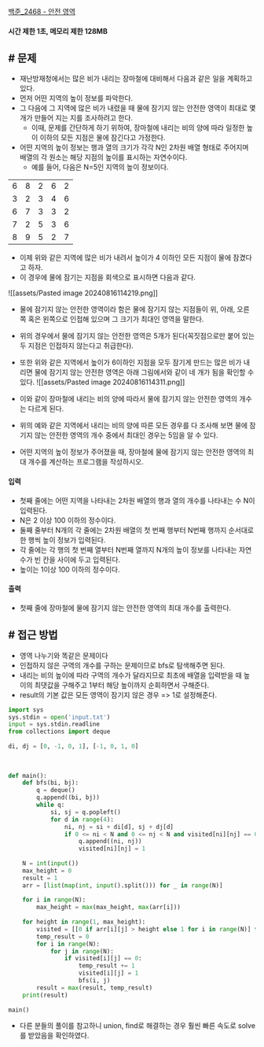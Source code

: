 
[백준_2468 - 안전 영역](https://www.acmicpc.net/problem/2468)

#### **시간 제한 1초, 메모리 제한 128MB**

## **# 문제**

- 재난방재청에서는 많은 비가 내리는 장마철에 대비해서 다음과 같은 일을 계획하고 있다. 
- 먼저 어떤 지역의 높이 정보를 파악한다. 
- 그 다음에 그 지역에 많은 비가 내렸을 때 물에 잠기지 않는 안전한 영역이 최대로 몇 개가 만들어 지는 지를 조사하려고 한다. 
	- 이때, 문제를 간단하게 하기 위하여, 장마철에 내리는 비의 양에 따라 일정한 높이 이하의 모든 지점은 물에 잠긴다고 가정한다.
- 어떤 지역의 높이 정보는 행과 열의 크기가 각각 N인 2차원 배열 형태로 주어지며 배열의 각 원소는 해당 지점의 높이를 표시하는 자연수이다. 
	- 예를 들어, 다음은 N=5인 지역의 높이 정보이다.

|     |     |     |     |     |
| --- | --- | --- | --- | --- |
| 6   | 8   | 2   | 6   | 2   |
| 3   | 2   | 3   | 4   | 6   |
| 6   | 7   | 3   | 3   | 2   |
| 7   | 2   | 5   | 3   | 6   |
| 8   | 9   | 5   | 2   | 7   |

- 이제 위와 같은 지역에 많은 비가 내려서 높이가 4 이하인 모든 지점이 물에 잠겼다고 하자. 
- 이 경우에 물에 잠기는 지점을 회색으로 표시하면 다음과 같다.

![[assets/Pasted image 20240816114219.png]]

- 물에 잠기지 않는 안전한 영역이라 함은 물에 잠기지 않는 지점들이 위, 아래, 오른쪽 혹은 왼쪽으로 인접해 있으며 그 크기가 최대인 영역을 말한다. 
- 위의 경우에서 물에 잠기지 않는 안전한 영역은 5개가 된다(꼭짓점으로만 붙어 있는 두 지점은 인접하지 않는다고 취급한다).
- 또한 위와 같은 지역에서 높이가 6이하인 지점을 모두 잠기게 만드는 많은 비가 내리면 물에 잠기지 않는 안전한 영역은 아래 그림에서와 같이 네 개가 됨을 확인할 수 있다.
![[assets/Pasted image 20240816114311.png]]

- 이와 같이 장마철에 내리는 비의 양에 따라서 물에 잠기지 않는 안전한 영역의 개수는 다르게 된다. 
- 위의 예와 같은 지역에서 내리는 비의 양에 따른 모든 경우를 다 조사해 보면 물에 잠기지 않는 안전한 영역의 개수 중에서 최대인 경우는 5임을 알 수 있다.
- 어떤 지역의 높이 정보가 주어졌을 때, 장마철에 물에 잠기지 않는 안전한 영역의 최대 개수를 계산하는 프로그램을 작성하시오.

#### **입력**
- 첫째 줄에는 어떤 지역을 나타내는 2차원 배열의 행과 열의 개수를 나타내는 수 N이 입력된다. 
- N은 2 이상 100 이하의 정수이다. 
- 둘째 줄부터 N개의 각 줄에는 2차원 배열의 첫 번째 행부터 N번째 행까지 순서대로 한 행씩 높이 정보가 입력된다. 
- 각 줄에는 각 행의 첫 번째 열부터 N번째 열까지 N개의 높이 정보를 나타내는 자연수가 빈 칸을 사이에 두고 입력된다. 
- 높이는 1이상 100 이하의 정수이다.

#### **출력**
- 첫째 줄에 장마철에 물에 잠기지 않는 안전한 영역의 최대 개수를 출력한다.

## **# 접근 방법**

- 영역 나누기와 똑같은 문제이다
- 인접하지 않은 구역의 개수를 구하는 문제이므로 bfs로 탐색해주면 된다.
- 내리는 비의 높이에 따라 구역의 개수가 달라지므로 최초에 배열을 입력받을 때 높이의 최댓값을 구해주고 1부터 해당 높이까지 순회하면서 구해준다.
- result의 기본 값은 모든 영역이 잠기지 않은 경우 => 1로 설정해준다.

```python
import sys  
sys.stdin = open('input.txt')  
input = sys.stdin.readline  
from collections import deque  
  
di, dj = [0, -1, 0, 1], [-1, 0, 1, 0]  
  
  
  
def main():  
    def bfs(bi, bj):  
        q = deque()  
        q.append((bi, bj))  
        while q:  
            si, sj = q.popleft()  
            for d in range(4):  
                ni, nj = si + di[d], sj + dj[d]  
                if 0 <= ni < N and 0 <= nj < N and visited[ni][nj] == 0:  
                    q.append((ni, nj))  
                    visited[ni][nj] = 1  
  
    N = int(input())  
    max_height = 0  
    result = 1  
    arr = [list(map(int, input().split())) for _ in range(N)]  
  
    for i in range(N):  
        max_height = max(max_height, max(arr[i]))  
  
    for height in range(1, max_height):  
        visited = [[0 if arr[i][j] > height else 1 for i in range(N)] for j in range(N)]  
        temp_result = 0  
        for i in range(N):  
            for j in range(N):  
                if visited[i][j] == 0:  
                    temp_result += 1  
                    visited[i][j] = 1  
                    bfs(i, j)  
        result = max(result, temp_result)  
    print(result)  
  
main()
```

- 다른 분들의 풀이를 참고하니 union, find로 해결하는 경우 훨씬 빠른 속도로 solve를 받았음을 확인하였다.


